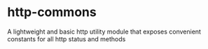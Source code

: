 # http-commons
A lightweight and basic http utility module that exposes convenient constants for all http status and methods